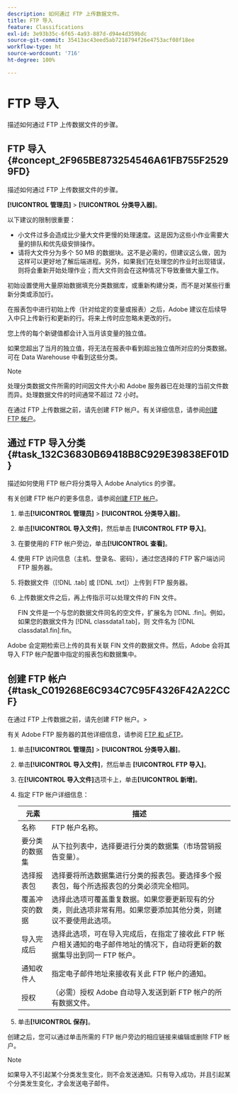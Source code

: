 ```yaml
---
description: 如何通过 FTP 上传数据文件。
title: FTP 导入
feature: Classifications
exl-id: 3e93b35c-6f65-4a93-887d-d94e4d359bdc
source-git-commit: 35413ac43eed5ab7218794f26e4753acf08f18ee
workflow-type: ht
source-wordcount: '716'
ht-degree: 100%

---
```


# FTP 导入

描述如何通过 FTP 上传数据文件的步骤。

## FTP 导入 {#concept_2F965BE873254546A61FB755F25299FD}

描述如何通过 FTP 上传数据文件的步骤。

**[!UICONTROL 管理员]** > **[!UICONTROL 分类导入器]**。

以下建议的限制很重要：

* 小文件过多会造成比少量大文件更慢的处理速度。这是因为这些小作业需要大量的排队和优先级安排操作。
* 请将大文件分为多个 50 MB 的数据块。这不是必需的，但建议这么做，因为这样可以更好地了解后端进程。另外，如果我们在处理您的作业时出现错误，则将会重新开始处理作业；而大文件则会在这种情况下导致重做大量工作。

初始设置使用大量原始数据填充分类数据库，或重新构建分类，而不是对某些行重新分类或添加行。

在报表包中进行初始上传（针对给定的变量或报表）之后，Adobe 建议在后续导入中只上传新行和更新的行。将来上传时应忽略未更改的行。

您上传的每个新键值都会计入当月该变量的独立值。

如果您超出了当月的独立值，将无法在报表中看到超出独立值所对应的分类数据。可在 Data Warehouse 中看到这些分类。

>[!NOTE]
>
>处理分类数据文件所需的时间因文件大小和 Adobe 服务器已在处理的当前文件数而异。处理数据文件的时间通常不超过 72 小时。

在通过 FTP 上传数据之前，请先创建 FTP 帐户。有关详细信息，请参阅[创建 FTP 帐户](/help/components/classifications/importer/c-uploading-saint-data-files-via-ftp.md#task_C019268E6C934C7C95F4326F42A22CCF)。

## 通过 FTP 导入分类 {#task_132C36830B69418B8C929E39838EF01D}

描述如何使用 FTP 帐户将分类导入 Adobe Analytics 的步骤。

有关创建 FTP 帐户的更多信息，请参阅[创建 FTP 帐户](/help/components/classifications/importer/c-uploading-saint-data-files-via-ftp.md#task_C019268E6C934C7C95F4326F42A22CCF)。

1. 单击&#x200B;**[!UICONTROL 管理员]** > **[!UICONTROL 分类导入器]**。
1. 单击&#x200B;**[!UICONTROL 导入文件]**，然后单击 **[!UICONTROL FTP 导入]**。
1. 在要使用的 FTP 帐户旁边，单击&#x200B;**[!UICONTROL 查看]**。
1. 使用 FTP 访问信息（主机、登录名、密码），通过您选择的 FTP 客户端访问 FTP 服务器。
1. 将数据文件（[!DNL .tab] 或 [!DNL .txt]）上传到 FTP 服务器。
1. 上传数据文件之后，再上传指示可以处理文件的 FIN 文件。

   FIN 文件是一个与您的数据文件同名的空文件，扩展名为 [!DNL .fin]。例如，如果您的数据文件为 [!DNL classdata1.tab]，则 文件名为 [!DNL classdata1.fin].fin。

Adobe 会定期检索已上传的具有关联 FIN 文件的数据文件。然后，Adobe 会将其导入 FTP 帐户配置中指定的报表包和数据集中。

## 创建 FTP 帐户 {#task_C019268E6C934C7C95F4326F42A22CCF}

在通过 FTP 上传数据之前，请先创建 FTP 帐户。>

有关 Adobe FTP 服务器的其他详细信息，请参阅 [FTP 和 sFTP](https://experienceleague.adobe.com/docs/analytics/export/ftp-and-sftp/ftp-overview.html?lang=zh-Hans)。

1. 单击&#x200B;**[!UICONTROL 管理员]** > **[!UICONTROL 分类导入器]**。
1. 单击&#x200B;**[!UICONTROL 导入文件]**，然后单击 **[!UICONTROL FTP 导入]**。
1. 在&#x200B;**[!UICONTROL 导入文件]**&#x200B;选项卡上，单击&#x200B;**[!UICONTROL 新增]**。
1. 指定 FTP 帐户详细信息：

   | 元素 | 描述 |
   |---|---|
   | 名称 | FTP 帐户名称。 |
   | 要分类的数据集 | 从下拉列表中，选择要进行分类的数据集（市场营销报告变量）。 |
   | 选择报表包 | 选择要将所选数据集进行分类的报表包。要选择多个报表包，每个所选报表包的分类必须完全相同。 |
   | 覆盖冲突的数据 | 选择此选项可覆盖重复数据。如果您要更新现有的分类，则此选项非常有用。如果您要添加其他分类，则建议不要使用此选项。 |
   | 导入完成后 | 选择此选项，可在导入完成后，在指定了接收此 FTP 帐户相关通知的电子邮件地址的情况下，自动将更新的数据集导出到同一 FTP 帐户。 |
   | 通知收件人 | 指定电子邮件地址来接收有关此 FTP 帐户的通知。 |
   | 授权 | （必需）授权 Adobe 自动导入发送到新 FTP 帐户的所有数据文件。 |

1. 单击&#x200B;**[!UICONTROL 保存]**。

创建之后，您可以通过单击所需的 FTP 帐户旁边的相应链接来编辑或删除 FTP 帐户。

>[!NOTE]
>
>如果导入不引起某个分类发生变化，则不会发送通知。只有导入成功，并且引起某个分类发生变化，才会发送电子邮件。

